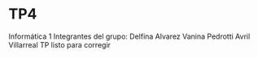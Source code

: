 # TP4
Informática 1
Integrantes del grupo:
Delfina Alvarez
Vanina Pedrotti
Avril Villarreal
TP listo para corregir
